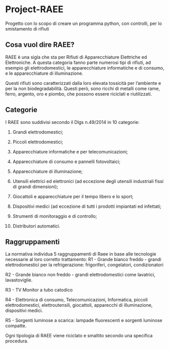 # Project-RAEE

Progetto con lo scopo di creare un programma python, con controlli, per lo smistamento di rifiuti

## Cosa vuol dire RAEE?

RAEE è una sigla che sta per Rifiuti di Apparecchiature Elettriche ed Elettroniche. A questa categoria fanno parte numerosi tipi di rifiuti, ad esempio gli elettrodomestici, le apparecchiature informatiche e di consumo, e le apparecchiature di illuminazione.

Questi rifiuti sono caratterizzati dalla loro elevata tossicità per l’ambiente e per la non biodegradabilità. Questi però, sono ricchi di metalli come rame, ferro, argento, oro e piombo, che possono essere riciclati e riutilizzati.

## Categorie

I RAEE sono suddivisi secondo il Dlgs n.49/2014 in 10 categorie:

1. Grandi elettrodomestici;

2. Piccoli elettrodomestici;

3. Apparecchiature informatiche e per telecomunicazioni;

4. Apparecchiature di consumo e pannelli fotovoltaici;

5. Apparecchiature di illuminazione;

6. Utensili elettrici ed elettronici (ad eccezione degli utensili industriali fissi di grandi dimensioni);

7. Giocattoli e apparecchiature per il tempo libero e lo sport;

8. Dispositivi medici (ad eccezione di tutti i prodotti impiantati ed infettati;

9. Strumenti di monitoraggio e di controllo;

10. Distributori automatici.

## Raggruppamenti

La normativa individua 5 raggruppamenti di Raee in base alle tecnologie necessarie al loro corretto trattamento: R1 - Grande bianco freddo - grandi elettrodomestici per la refrigerazione: frigoriferi, congelatori, condizionatori

R2 - Grande bianco non freddo - grandi elettrodomestici come lavatrici, lavastoviglie.

R3 - TV Monitor a tubo catodico

R4 - Elettronica di consumo, Telecomunicazioni, Informatica, piccoli elettrodomestici, elettroutensili, giocattoli, apparecchi di illuminazione, dispositivi medici.

R5 - Sorgenti luminose a scarica: lampade fluorescenti e sorgenti luminose compatte.

Ogni tipologia di RAEE viene riciclato e smaltito secondo una specifica procedura.
